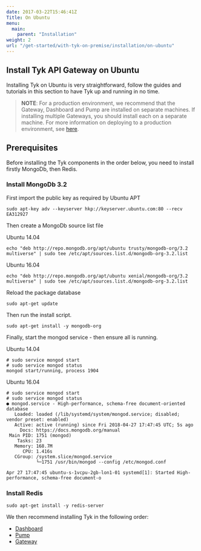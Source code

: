 ```yaml
---
date: 2017-03-22T15:46:41Z
Title: On Ubuntu
menu:
  main:
    parent: "Installation"
weight: 2
url: "/get-started/with-tyk-on-premise/installation/on-ubuntu"
---
```


## <a name="ubuntu"></a> Install Tyk API Gateway on Ubuntu

Installing Tyk on Ubuntu is very straightforward, follow the guides and tutorials in this section to have Tyk up and running in no time.

> **NOTE**: For a production environment, we recommend that the Gateway, Dashboard and Pump are installed on separate machines. If installing multiple Gateways, you should install each on a separate machine. For more information on deploying to a production environment, see [here](https://tyk.io/docs/deploy-tyk-premise-production/).

## <a name="prerequisites"></a> Prerequisites

Before installing the Tyk components in the order below, you need to install firstly MongoDb, then Redis.

### Install MongoDb 3.2

First import the public key as required by Ubuntu APT

```{.copyWrapper}
sudo apt-key adv --keyserver hkp://keyserver.ubuntu.com:80 --recv EA312927
```

Then create a MongoDb source list file

Ubuntu 14.04
```{.copyWrapper}
echo "deb http://repo.mongodb.org/apt/ubuntu trusty/mongodb-org/3.2 multiverse" | sudo tee /etc/apt/sources.list.d/mongodb-org-3.2.list
```

Ubuntu 16.04
```{.copyWrapper}
echo "deb http://repo.mongodb.org/apt/ubuntu xenial/mongodb-org/3.2 multiverse" | sudo tee /etc/apt/sources.list.d/mongodb-org-3.2.list
```

Reload the package database

```{.copyWrapper}
sudo apt-get update
```

Then run the install script.

```{.copyWrapper}
sudo apt-get install -y mongodb-org
```

Finally, start the mongod service - then ensure all is running.

Ubuntu 14.04
```
# sudo service mongod start
# sudo service mongod status
mongod start/running, process 1904
```

Ubuntu 16.04
```
# sudo service mongod start
# sudo service mongod status
● mongod.service - High-performance, schema-free document-oriented database
   Loaded: loaded (/lib/systemd/system/mongod.service; disabled; vendor preset: enabled)
   Active: active (running) since Fri 2018-04-27 17:47:45 UTC; 5s ago
     Docs: https://docs.mongodb.org/manual
 Main PID: 1751 (mongod)
    Tasks: 23
   Memory: 168.7M
      CPU: 1.416s
   CGroup: /system.slice/mongod.service
           └─1751 /usr/bin/mongod --config /etc/mongod.conf

Apr 27 17:47:45 ubuntu-s-1vcpu-2gb-lon1-01 systemd[1]: Started High-performance, schema-free document-o
```

### Install Redis

```{.copyWrapper}
sudo apt-get install -y redis-server
```

We then recommend installing Tyk in the following order:

* [Dashboard][2]
* [Pump][1]
* [Gateway][3]

[1]: /docs/get-started/with-tyk-on-premise/installation/on-ubuntu/analytics-pump
[2]: /docs/get-started/with-tyk-on-premise/installation/on-ubuntu/dashboard
[3]: /docs/get-started/with-tyk-on-premise/installation/on-ubuntu/gateway/
